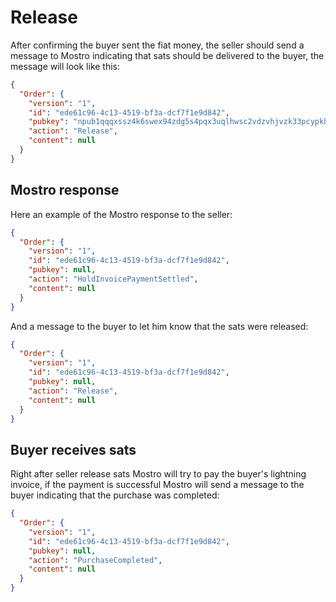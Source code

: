 # Release

After confirming the buyer sent the fiat money, the seller should send a message to Mostro indicating that sats should be delivered to the buyer, the message will look like this:

```json
{
  "Order": {
    "version": "1",
    "id": "ede61c96-4c13-4519-bf3a-dcf7f1e9d842",
    "pubkey": "npub1qqqxssz4k6swex94zdg5s4pqx3uqlhwsc2vdzvhjvzk33pcypkhqe9aeq2",
    "action": "Release",
    "content": null
  }
}
```

## Mostro response

Here an example of the Mostro response to the seller:

```json
{
  "Order": {
    "version": "1",
    "id": "ede61c96-4c13-4519-bf3a-dcf7f1e9d842",
    "pubkey": null,
    "action": "HoldInvoicePaymentSettled",
    "content": null
  }
}
```

And a message to the buyer to let him know that the sats were released:

```json
{
  "Order": {
    "version": "1",
    "id": "ede61c96-4c13-4519-bf3a-dcf7f1e9d842",
    "pubkey": null,
    "action": "Release",
    "content": null
  }
}
```

## Buyer receives sats

Right after seller release sats Mostro will try to pay the buyer's lightning invoice, if the payment is successful Mostro will send a message to the buyer indicating that the purchase was completed:

```json
{
  "Order": {
    "version": "1",
    "id": "ede61c96-4c13-4519-bf3a-dcf7f1e9d842",
    "pubkey": null,
    "action": "PurchaseCompleted",
    "content": null
  }
}
```
